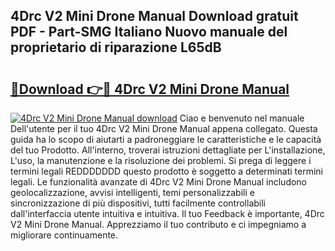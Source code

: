 ## 4Drc V2 Mini Drone Manual Download gratuit PDF - Part-SMG Italiano Nuovo manuale del proprietario di riparazione L65dB

# <h2><a href="http://dfdzmb.blite.top/?on=4Drc+V2+Mini+Drone+Manual">🔗Download 👉🔴 4Drc V2 Mini Drone Manual</a></h2>

[![4Drc V2 Mini Drone Manual download](https://i.imgur.com/lujVjoI.png)](http://dfdzmb.blite.top/?on=4Drc+V2+Mini+Drone+Manual)
Ciao e benvenuto nel manuale Dell'utente per il tuo 4Drc V2 Mini Drone Manual appena collegato. Questa guida ha lo scopo di aiutarti a padroneggiare le caratteristiche e le capacità del tuo Prodotto. All'interno, troverai istruzioni dettagliate per L'installazione, L'uso, la manutenzione e la risoluzione dei problemi. Si prega di leggere i termini legali REDDDDDDD questo prodotto è soggetto a determinati termini legali. Le funzionalità avanzate di 4Drc V2 Mini Drone Manual includono geolocalizzazione, avvisi intelligenti, temi personalizzabili e sincronizzazione di più dispositivi, tutti facilmente controllabili dall'interfaccia utente intuitiva e intuitiva. Il tuo Feedback è importante, 4Drc V2 Mini Drone Manual. Apprezziamo il tuo contributo e ci impegniamo a migliorare continuamente.
